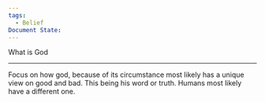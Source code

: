 ```yaml
---
tags:
  - Belief
Document State:
---
```

What is God
- - -
Focus on how god, because of its circumstance most likely has a unique view on good and bad. This being his word or truth. Humans most likely have a different one. 